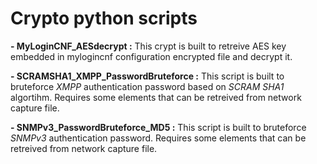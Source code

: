 # Crypto python scripts

**- MyLoginCNF_AESdecrypt :** This crypt is built to retreive AES key embedded in mylogincnf configuration encrypted file and decrypt it.

**- SCRAMSHA1_XMPP_PasswordBruteforce :** This script is built to bruteforce _XMPP_ authentication password based on _SCRAM SHA1_ algortihm. Requires some elements that can be retreived from network capture file. 

**- SNMPv3_PasswordBruteforce_MD5 :**  This script is built to bruteforce _SNMPv3_ authentication password. Requires some elements that can be retreived from network capture file.
